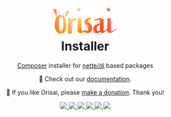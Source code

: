 <h1 align="center">
	<img src="https://github.com/orisai/.github/blob/main/images/repo_title.png?raw=true" alt="Orisai"/>
	<br/>
	Installer
</h1>

<p align="center">
    <a href="https://getcomposer.org">Composer</a> installer for <a href="https://github.com/nette/di">nette/di</a> based packages
</p>

<p align="center">
	📄 Check out our <a href="docs/README.md">documentation</a>.
</p>

<p align="center">
	💸 If you like Orisai, please <a href="https://orisai.dev/sponsor">make a donation</a>. Thank you!
</p>

<p align="center">
	<a href="https://github.com/orisai/installer/actions?query=workflow%3Aci">
		<img src="https://github.com/orisai/installer/workflows/ci/badge.svg">
	</a>
	<a href="https://coveralls.io/r/orisai/installer">
		<img src="https://badgen.net/coveralls/c/github/orisai/installer/v1.x?cache=300">
	</a>
	<a href="https://dashboard.stryker-mutator.io/reports/github.com/orisai/installer/v1.x">
		<img src="https://badge.stryker-mutator.io/github.com/orisai/installer/v1.x">
	</a>
	<a href="https://packagist.org/packages/orisai/installer">
		<img src="https://badgen.net/packagist/dt/orisai/installer?cache=3600">
	</a>
	<a href="https://packagist.org/packages/orisai/installer">
		<img src="https://badgen.net/packagist/v/orisai/installer?cache=3600">
	</a>
	<a href="https://choosealicense.com/licenses/mpl-2.0/">
		<img src="https://badgen.net/badge/license/MPL-2.0/blue?cache=3600">
	</a>
<p>

##
